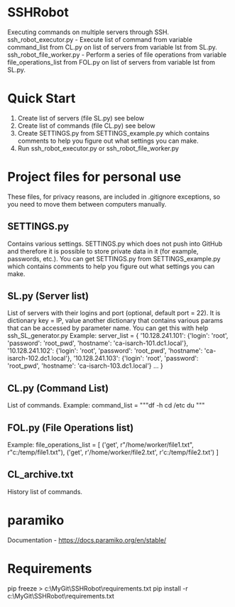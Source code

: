 # SSHRobot
Executing commands on multiple servers through SSH.
ssh_robot_executor.py - Execute list of command from variable command_list from CL.py on list of servers from variable lst from SL.py.
ssh_robot_file_worker.py - Perform a series of file operations from variable file_operations_list from FOL.py on list of servers from variable lst from SL.py.

# Quick Start
1. Create list of servers (file SL.py) see below
2. Create list of commands (file CL.py) see below
3. Create SETTINGS.py from SETTINGS_example.py which contains comments to help you figure out what settings you can make.
3. Run ssh_robot_executor.py or ssh_robot_file_worker.py

# Project files for personal use
These files, for privacy reasons, are included in .gitignore exceptions, so you need to move them between computers manually.
## SETTINGS.py
Contains various settings. SETTINGS.py which does not push into GitHub and therefore it is possible to store private data in it (for example, passwords, etc.).
You can get SETTINGS.py from SETTINGS_example.py which contains comments to help you figure out what settings you can make.
## SL.py (Server list)
List of servers with their logins and port (optional, default port = 22).
It is dictionary key = IP, value another dictionary that contains various params that can be accessed by parameter name.
You can get this with help ssh_SL_generator.py
Example:
server_list = {
    '10.128.241.101': {'login': 'root', 'password': 'root_pwd', 'hostname': 'ca-isarch-101.dc1.local'},
    '10.128.241.102': {'login': 'root', 'password': 'root_pwd', 'hostname': 'ca-isarch-102.dc1.local'},
    '10.128.241.103': {'login': 'root', 'password': 'root_pwd', 'hostname': 'ca-isarch-103.dc1.local'}
    ...
}
## CL.py (Command List)
List of commands.
Example:
command_list = """df -h
cd /etc
du
"""
## FOL.py (File Operations list)
Example:
file_operations_list = [
    ('get', r"/home/worker/file1.txt", r"c:/temp/file1.txt"),
    ('get', r'/home/worker/file2.txt', r'c:/temp/file2.txt')
]
## CL_archive.txt
History list of commands.

# paramiko
Documentation - https://docs.paramiko.org/en/stable/

# Requirements
pip freeze > c:\MyGit\SSHRobot\requirements.txt
pip install -r c:\MyGit\SSHRobot\requirements.txt